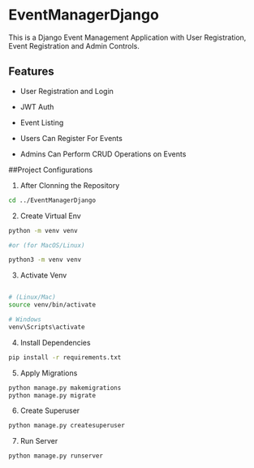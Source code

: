 # EventManagerDjango

This is a Django Event Management Application with User Registration, Event Registration and Admin Controls.

## Features

- User Registration and Login

- JWT Auth

- Event Listing

- Users Can Register For Events

- Admins Can Perform CRUD Operations on Events

##Project Configurations

1. After Clonning the Repository

```bash
cd ../EventManagerDjango

```

2. Create Virtual Env

```bash
python -m venv venv

#or (for MacOS/Linux)

python3 -m venv venv

```

3. Activate Venv

```bash

# (Linux/Mac)
source venv/bin/activate

# Windows
venv\Scripts\activate

```

4. Install Dependencies

```bash
pip install -r requirements.txt
```

5. Apply Migrations

```bash
python manage.py makemigrations
python manage.py migrate
```

6. Create Superuser

```bash
python manage.py createsuperuser
```

7. Run Server

```bash
python manage.py runserver
```
